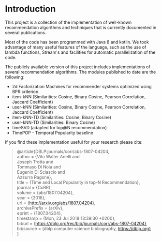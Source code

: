 # Introduction

This project is a collection of the implementation of well-known recommendation algorithms and techniques that is currently documented in several publications. 

Most of the code has been programmed with Java 8 and kotlin. We took advantage of many useful features of the language, such as the use of lambda functions, Stream's and facilities for automatic parallelization of the code. 

The publicly available version of this project includes implementations of several recommendation algorithms. The modules published to date are the following:

- 2d Factorization Machines for recommender systems optimized using BPR criterion.
- item-kNN (Similarities: Cosine, Binary Cosine, Pearson Correlation, Jaccard Coefficient)
- user-kNN (Similarities: Cosine, Binary Cosine, Pearson Correlation, Jaccard Coefficient)
- item-kNN-TD (Similarities: Cosine, Binary Cosine)
- user-kNN-TD (Similarities: Binary Cosine)
- timeSVD (adapted for top@N recommendation)
- TimePOP - Temporal Popularity baseline

If you find these implementation useful for your research please cite:

> @article{DBLP:journals/corr/abs-1807-04204,   
>   author    = {Vito Walter Anelli and   
>                Joseph Trotta and   
>                Tommaso Di Noia and   
>                Eugenio Di Sciascio and   
>                Azzurra Ragone},   
>   title     = {Time and Local Popularity in top-N Recommendation},   
>   journal   = {CoRR},   
>   volume    = {abs/1807.04204},   
>   year      = {2018},   
>   url       = {http://arxiv.org/abs/1807.04204},   
>   archivePrefix = {arXiv},   
>   eprint    = {1807.04204},   
>   timestamp = {Mon, 23 Jul 2018 13:39:30 +0200},   
>   biburl    = {https://dblp.org/rec/bib/journals/corr/abs-1807-04204},   
>   bibsource = {dblp computer science bibliography, https://dblp.org}   
> }   
